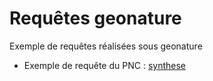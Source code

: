 # Requêtes geonature

Exemple de requêtes réalisées sous geonature

* Exemple de requête du PNC : [synthese](synthese_pnc.md)
